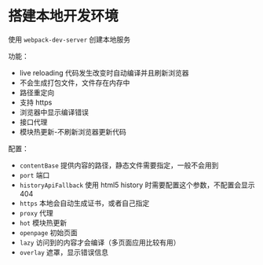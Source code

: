 # 搭建本地开发环境

使用 `webpack-dev-server` 创建本地服务

功能：

- live reloading 代码发生改变时自动编译并且刷新浏览器
- 不会生成打包文件，文件存在内存中
- 路径重定向
- 支持 https
- 浏览器中显示编译错误
- 接口代理
- 模块热更新-不刷新浏览器更新代码

配置：

- `contentBase` 提供内容的路径，静态文件需要指定，一般不会用到
- `port` 端口
- `historyApiFallback` 使用 html5 history 时需要配置这个参数，不配置会显示 404
- `https` 本地会自动生成证书，或者自己指定
- `proxy` 代理
- `hot` 模块热更新
- `openpage` 初始页面
- `lazy` 访问到的内容才会编译（多页面应用比较有用）
- `overlay` 遮罩，显示错误信息

